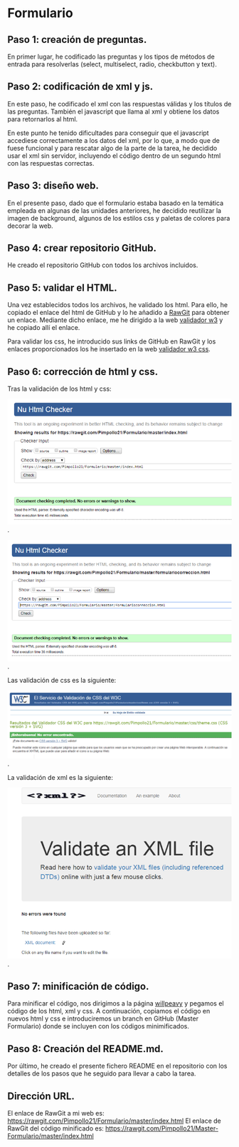 # Formulario

## Paso 1: creación de preguntas.
En primer lugar, he codificado las preguntas y los tipos de métodos de entrada para resolverlas (select, multiselect, radio, checkbutton y text).

## Paso 2: codificación de xml y js.
En este paso, he codificado el xml con las respuestas válidas y los títulos de las preguntas. También el javascript que llama al xml y obtiene los datos para retornarlos al html.

En este punto he tenido dificultades para conseguir que el javascript accediese correctamente a los datos del xml, por lo que, a modo que de fuese funcional y para rescatar algo de la parte de la tarea, he decidido usar el xml sin servidor, incluyendo el código dentro de un segundo html con las respuestas correctas.

## Paso 3: diseño web.
En el presente paso, dado que el formulario estaba basado en la temática empleada en algunas de las unidades anteriores, he decidido reutilizar la imagen de background, algunos de los estilos css y paletas de colores para decorar la web.

## Paso 4: crear repositorio GitHub.
He creado el repositorio GitHub con todos los archivos incluidos.

## Paso 5: validar el HTML.
Una vez establecidos todos los archivos, he validado los html. Para ello, he copiado el enlace del html de GitHub y lo he añadido a [RawGit](https://rawgit.com) para obtener un enlace. Mediante dicho enlace, me he dirigido a la web [validador w3](https://validator.w3.org) y he copiado allí el enlace.

Para validar los css, he introducido sus links de GitHub en RawGit y los enlaces proporcionados los he insertado en la web [validador w3 css](https://jigsaw.w3.org/css-validator/).

## Paso 6: corrección de html y css.
Tras la validación de los html y css:

![Validacion 1](/img/validacion1.PNG).

![Validacion 2](/img/validacion2.PNG).

Las validación de css es la siguiente:

![Validacion 3](/img/validacion3.PNG).

La validación de xml es la siguiente:

![Validacion 4](/img/validacion4.PNG).

## Paso 7: minificación de código.
Para minificar el código, nos dirigimos a la página [willpeavy](https://www.willpeavy.com/minifier/) y pegamos el código de los html, xml y css. A continuación, copiamos el código en nuevos html y css e introduciremos un branch en GitHub (Master Formulario) donde se incluyen con los códigos minimificados.

## Paso 8: Creación del README.md.
Por último, he creado el presente fichero README en el repositorio con los detalles de los pasos que he seguido para llevar a cabo la tarea. 

## Dirección URL.
El enlace de RawGit a mi web es: https://rawgit.com/Pimpollo21/Formulario/master/index.html
El enlace de RawGit del código minificado es: https://rawgit.com/Pimpollo21/Master-Formulario/master/index.html
